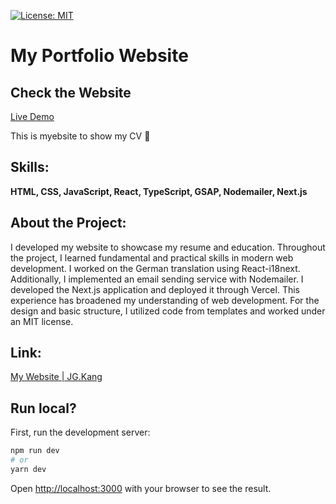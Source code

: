 [![License: MIT](https://img.shields.io/badge/License-MIT-yellow.svg)](https://opensource.org/licenses/MIT)

# **My Portfolio Website**
## Check the Website

[Live Demo](https://jgkang-git-main-jeonggeun-kangs-projects.vercel.app/)

This is myebsite to show my CV 🚀
## **Skills:**
**HTML, CSS, JavaScript, React, TypeScript, GSAP, Nodemailer, Next.js**

## **About the Project:**
I developed my website to showcase my resume and education. Throughout the project, I learned fundamental and practical skills in modern web development. I worked on the German translation using React-i18next. Additionally, I implemented an email sending service with Nodemailer. I developed the Next.js application and deployed it through Vercel. This experience has broadened my understanding of web development. For the design and basic structure, I utilized code from templates and worked under an MIT license.

## **Link:**
[My Website | JG.Kang](https://your-website-link.com)

## Run local?

First, run the development server:

```bash
npm run dev
# or
yarn dev
```

Open [http://localhost:3000](http://localhost:3000) with your browser to see the result.

